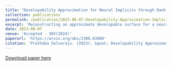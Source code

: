 ```yaml
---
title: "Developability Approximation for Neural Implicits through Rank Minimization"
collection: publications
permalink: /publication/2023-08-07-Developability-Approximation-Implicits-Rank-Minimization
excerpt: 'Reconstructing an approximate developable surface for a neural implicit surface.'
date: 2023-08-07
venue: 'Accepted - 3DV(2024)'
paperurl: 'https://arxiv.org/abs/2308.03900'
citation: 'Pratheba Selvaraju. (2023). &quot; Developability Approximation for Neural Implicits through Rank Minimization.&quot; <i>(under review)</i>. 1(2).'
---
```

[Download paper here](arxiv)

